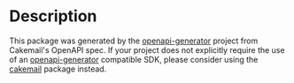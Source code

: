 # Description

This package was generated by the [openapi-generator](https://github.com/OpenAPITools/openapi-generator) project from Cakemail's OpenAPI spec.  If your project does not explicitly require the use of an [openapi-generator](https://github.com/OpenAPITools/openapi-generator) compatible SDK, please consider using the [cakemail](https://pypi.org/project/cakemail/) package instead.